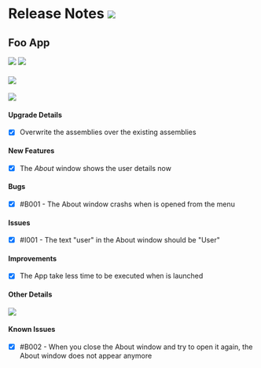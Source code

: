 # Release Notes <img src="https://img.shields.io/badge/Release 27-green" />

## Foo App
<img src="https://img.shields.io/badge/v1.0.1-green" /> <img src="https://img.shields.io/badge/18/09/2019-blueviolet" />

#### <img src="https://img.shields.io/badge/Breaking Changes-orange" />
<img src="https://img.shields.io/badge/not available-lightgrey" />

#### Upgrade Details
- [X] Overwrite the assemblies over the existing assemblies

#### New Features
- [X] The *About* window shows the user details now

#### Bugs
- [X] #B001 - The About window crashs when is opened from the menu

#### Issues
- [X] #I001 - The text "user" in the About window should be "User"

#### Improvements
- [X] The App take less time to be executed when is launched

#### Other Details
<img src="https://img.shields.io/badge/not available-lightgrey" />

#### Known Issues
- [X] #B002 - When you close the About window and try to open it again, the About window does not appear anymore 
